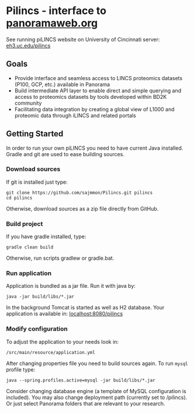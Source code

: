 # Pilincs - interface to [panoramaweb.org](http://www.panoramaweb.org)

See running piLINCS website on University of Cincinnati server:
[eh3.uc.edu/pilincs](http://eh3.uc.edu/pilincs)

## Goals

* Provide interface and seamless access to LINCS proteomics datasets (P100, GCP, etc.) available in Panorama
* Build intermediate API layer to enable direct and simple querying and access to proteomics datasets by tools developed within BD2K community
* Facilitating data integration by creating a global view of L1000 and proteomic data through iLINCS and related portals

## Getting Started

In order to run your own piLINCS you need to have current Java installed. Gradle and git are used to ease building sources.

### Download sources

If git is installed just type:

```
git clone https://github.com/sajmmon/Pilincs.git pilincs
cd pilincs
```
Otherwise, download sources as a zip file directly from GitHub.

### Build project

If you have gradle installed, type:
```
gradle clean build
```
Otherwise, run scripts gradlew or gradle.bat.

### Run application

Application is bundled as a jar file. Run it with java by:
```
java -jar build/libs/*.jar
```

In the background Tomcat is started as well as H2 database. Your application is available in:
[localhost:8080/pilincs](http://www.localhost:8080/pilincs)

### Modify configuration

 To adjust the application to your needs look in:
 ```
 /src/main/resource/application.yml
 ```
 After changing properties file you need to build sources again. To run `mysql` profile type: 
 
 ```
 java --spring.profiles.active=mysql -jar build/libs/*.jar
 ```
 Consider changing database engine (a template of MySQL configuration is included). You may also change deployment path (currently set to /pilincs). Or just select Panorama folders that are relevant to your research.